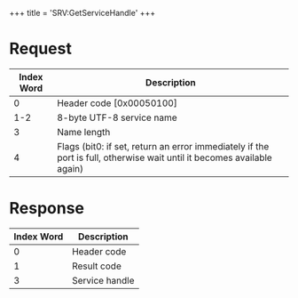 +++
title = 'SRV:GetServiceHandle'
+++

# Request

| Index Word | Description                                                                                                            |
|------------|------------------------------------------------------------------------------------------------------------------------|
| 0          | Header code \[0x00050100\]                                                                                             |
| 1-2        | 8-byte UTF-8 service name                                                                                              |
| 3          | Name length                                                                                                            |
| 4          | Flags (bit0: if set, return an error immediately if the port is full, otherwise wait until it becomes available again) |

# Response

| Index Word | Description    |
|------------|----------------|
| 0          | Header code    |
| 1          | Result code    |
| 3          | Service handle |